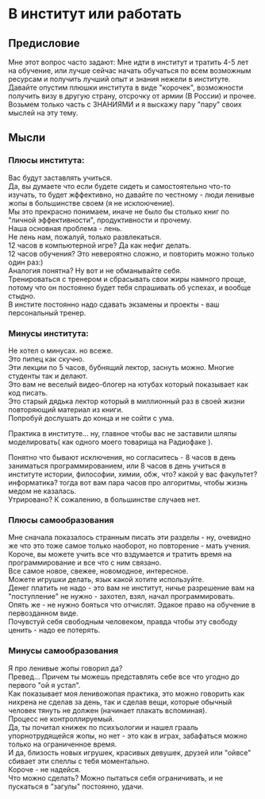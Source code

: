 # В институт или работать

## Предисловие

Мне этот вопрос часто задают: Мне идти в институт и тратить 4-5 лет на обучение, или лучше сейчас начать обучаться по всем возможным ресурсам и получить лучший опыт и знания нежели в институте.  
Давайте опустим плюшки института в виде "корочек", возможности получить визу в другую страну, отсрочку от армии (В России) и прочее.  
Возьмем только часть с ЗНАНИЯМИ и я выскажу пару "пару" своих мыслей на эту тему.  

## Мысли

### Плюсы института:
Вас будут заставлять учиться.  
Да, вы думаете что если будете сидеть и самостоятельно что-то изучать, то будет жффективно, но давайте по честному - люди ленивые жопы в большинстве своем (я не исклоючение).  
Мы это прекрасно понимаем, иначе не было бы столько книг по "личной эффективности", продуктивности и прочему.  
Наша основная проблема - лень.  
Не лень нам, пожалуй, только развлекаться.  
12 часов в компьютерной игре? Да как нефиг делать.  
12 часов обучения? Это невероятно сложно, и повторить можно только один раз:)  
Аналогия понятна? Ну вот и не обманывайте себя.  
Тренироваться с тренером и сбрасывать свои жиры намного проще, потому что он постоянно будет тебя спрашивать об успехах, и вообще стыдно.  
В инстите постоянно надо сдавать экзамены и проекты - ваш персональный тренер.  

### Минусы института:
Не хотел о минусах. но всеже.  
Это пипец как скучно.  
Эти лекции по 5 часов, бубнящий лектор, заснуть можно. Многие студенты так и делают.  
Это вам не веселый видео-блогер на ютубах который показывает как код писать.  
Это старый дядька лектор который в миллионный раз в своей жизни повторяющий материал из книги.  
Попробуй дослушать до конца и не сойти с ума.  

Практика в институте... ну, главное чтобы вас не заставили шляпы моделировать( как одного моего товарища на Радиофаке ).  

Понятно что бывают исключения, но согласитесь - 8 часов в день заниматься программированием, или 8 часов в день учиться в институте истории, философии, химии, обж, что? какой у вас факультет? информатика? тогда вот вам пара часов про алгоритмы, чтобы жизнь медом не казалась.  
Утрировано? К сожалению, в большинстве случаев нет.  

### Плюсы самообразования
Мне сначала показалось странным писать эти разделы - ну, очевидно же что это тоже самое только наоборот, но повторение - мать учения.  
Короче, вы можете учить все что вздумается и тратить время на программирование и все что с ним связано.  
Все самое новое, свежее, новомодное, интересное.  
Можете игрушки делать, язык какой хотите используйте.  
Денег платить не надо - это вам не институт, ничье разрешение вам на "поступление" не нужно - захотел, взял, начал программировать.  
Опять же - не нужно бояться что отчислят. Эдакое право на обучение в первозданном виде.  
Почувстуй себя свободным человеком, правда чтобы эту свободу ценить - надо ее потерять.  

### Минусы самообразования
Я про ленивые жопы говорил да?  
Превед...
Причем ты можешь представлять себе все что угодно до первого "ой я устал".  
Как показывает моя ленивожопая практика, это можно говорить как нихрена не сделав за день, так и сделав вещи, которые обычный человек тянуть не должен (начинает плакать вспоминая).  
Процесс не контроллируемый.  
Да, ты почитал книжек по психъологии и нашел грааль упорнотрудящейся жопы, но нет - это как в играх, забафаться можно только на ограниченное время.  
И да, близость новых игрушек, красивых девушек, друзей или "ойвсе" сбивает эти спеллы с тебя моментально.  
Короче - не надейся.  
Что можно сделать? Можно пытаться себя ограничивать, и не пускаться в "загулы" постоянно, удачи.
